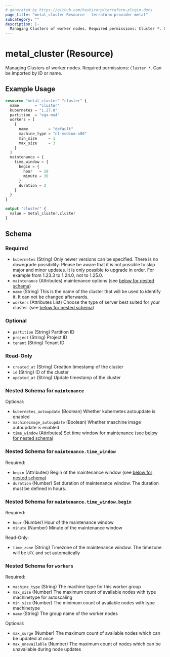 ```yaml
---
# generated by https://github.com/hashicorp/terraform-plugin-docs
page_title: "metal_cluster Resource - terraform-provider-metal"
subcategory: ""
description: |-
  Managing Clusters of worker nodes. Required permissions: Cluster *. Can be imported by ID or name.
---
```


# metal_cluster (Resource)

Managing Clusters of worker nodes. Required permissions: `Cluster *`. Can be imported by ID or name.

## Example Usage

```terraform
resource "metal_cluster" "cluster" {
  name       = "cluster"
  kubernetes = "1.27.8"
  partition  = "eqx-mu4"
  workers = [
    {
      name         = "default"
      machine_type = "n1-medium-x86"
      min_size     = 1
      max_size     = 3
    }
  ]
  maintenance = {
    time_window = {
      begin = {
        hour   = 18
        minute = 30
      }
      duration = 2
    }
  }
}

output "cluster" {
  value = metal_cluster.cluster
}
```

<!-- schema generated by tfplugindocs -->
## Schema

### Required

- `kubernetes` (String) Only newer versions can be specified. There is no downgrade possibility.
			Please be aware that it is not possible to skip major and minor updates.
			It is only possible to upgrade in order. For example from 1.23.3 to 1.24.0, not to 1.25.0.
- `maintenance` (Attributes) maintenance options (see [below for nested schema](#nestedatt--maintenance))
- `name` (String) This is the name of the cluster that will be used to identify it. It can not be changed afterwards.
- `workers` (Attributes List) Choose the type of server best suited for your cluster. (see [below for nested schema](#nestedatt--workers))

### Optional

- `partition` (String) Partition ID
- `project` (String) Project ID
- `tenant` (String) Tenant ID

### Read-Only

- `created_at` (String) Creation timestamp of the cluster
- `id` (String) ID of the cluster
- `updated_at` (String) Update timestamp of the cluster

<a id="nestedatt--maintenance"></a>
### Nested Schema for `maintenance`

Optional:

- `kubernetes_autoupdate` (Boolean) Whether kubernetes autoupdate is enabled
- `machineimage_autoupdate` (Boolean) Whether maschine image autoupdate is enabled
- `time_window` (Attributes) Set time window for maintenance (see [below for nested schema](#nestedatt--maintenance--time_window))

<a id="nestedatt--maintenance--time_window"></a>
### Nested Schema for `maintenance.time_window`

Required:

- `begin` (Attributes) Begin of the maintenance window (see [below for nested schema](#nestedatt--maintenance--time_window--begin))
- `duration` (Number) Set duration of maintenance window. The duration must be defined in hours.

<a id="nestedatt--maintenance--time_window--begin"></a>
### Nested Schema for `maintenance.time_window.begin`

Required:

- `hour` (Number) Hour of the maintenance window
- `minute` (Number) Minute of the maintenance window

Read-Only:

- `time_zone` (String) Timezone of the maintenance window. The timezone will be `UTC` and set automatically




<a id="nestedatt--workers"></a>
### Nested Schema for `workers`

Required:

- `machine_type` (String) The machine type for this worker group
- `max_size` (Number) The maximum count of available nodes with type machinetype for autoscaling
- `min_size` (Number) The minimum count of available nodes with type machinetype
- `name` (String) The group name of the worker nodes

Optional:

- `max_surge` (Number) The maximum count of available nodes which can be updated at once
- `max_unavailable` (Number) The maximum count of nodes which can be unavailable during node updates
